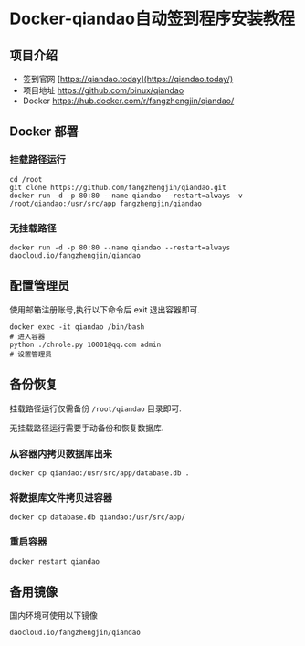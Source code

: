 # Docker-qiandao自动签到程序安装教程

## 项目介绍

- 签到官网 [https://qiandao.today](https://qiandao.today/)
- 项目地址 https://github.com/binux/qiandao
- Docker https://hub.docker.com/r/fangzhengjin/qiandao/

## Docker 部署

### 挂载路径运行

```shell
cd /root
git clone https://github.com/fangzhengjin/qiandao.git
docker run -d -p 80:80 --name qiandao --restart=always -v /root/qiandao:/usr/src/app fangzhengjin/qiandao
```

### 无挂载路径

```shell
docker run -d -p 80:80 --name qiandao --restart=always daocloud.io/fangzhengjin/qiandao
```

## 配置管理员

使用邮箱注册账号,执行以下命令后 exit 退出容器即可.

```shell
docker exec -it qiandao /bin/bash
# 进入容器
python ./chrole.py 10001@qq.com admin
# 设置管理员
```

## 备份恢复

挂载路径运行仅需备份 `/root/qiandao` 目录即可.

无挂载路径运行需要手动备份和恢复数据库.

### 从容器内拷贝数据库出来

```shell
docker cp qiandao:/usr/src/app/database.db .
```

### 将数据库文件拷贝进容器

```shell
docker cp database.db qiandao:/usr/src/app/
```

### 重启容器

```shell
docker restart qiandao
```

## 备用镜像

国内环境可使用以下镜像

```shell
daocloud.io/fangzhengjin/qiandao
```